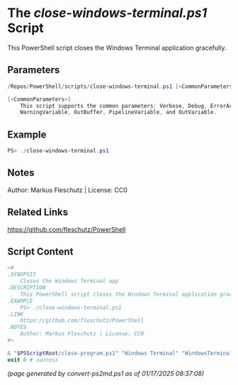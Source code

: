 The *close-windows-terminal.ps1* Script
===========================

This PowerShell script closes the Windows Terminal application gracefully.

Parameters
----------
```powershell
/Repos/PowerShell/scripts/close-windows-terminal.ps1 [<CommonParameters>]

[<CommonParameters>]
    This script supports the common parameters: Verbose, Debug, ErrorAction, ErrorVariable, WarningAction, 
    WarningVariable, OutBuffer, PipelineVariable, and OutVariable.
```

Example
-------
```powershell
PS> ./close-windows-terminal.ps1

```

Notes
-----
Author: Markus Fleschutz | License: CC0

Related Links
-------------
https://github.com/fleschutz/PowerShell

Script Content
--------------
```powershell
<#
.SYNOPSIS
	Closes the Windows Terminal app
.DESCRIPTION
	This PowerShell script closes the Windows Terminal application gracefully.
.EXAMPLE
	PS> ./close-windows-terminal.ps1
.LINK
	https://github.com/fleschutz/PowerShell
.NOTES
	Author: Markus Fleschutz | License: CC0
#>

& "$PSScriptRoot/close-program.ps1" "Windows Terminal" "WindowsTerminal" "WindowsTerminal"
exit 0 # success
```

*(page generated by convert-ps2md.ps1 as of 01/17/2025 08:37:08)*
